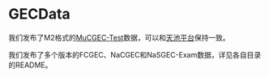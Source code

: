 # GECData
我们发布了M2格式的[MuCGEC-Test](GECData/MuCGEC/MuCGEC-V1/mucgec.test.m2)数据，可以和[天池平台](https://tianchi.aliyun.com/dataset/131328/submission)保持一致。

我们发布了多个版本的FCGEC、NaCGEC和NaSGEC-Exam数据，详见各自目录的README。
